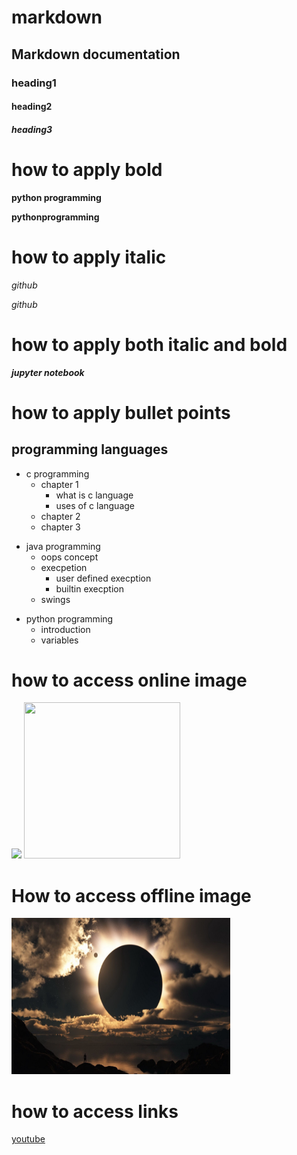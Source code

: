 # markdown

## Markdown documentation

### heading1


#### heading2


##### heading3
 
 # how to apply bold
 
 **python programming**
 
 __pythonprogramming__
 
 # how to apply italic
 
 *github*
 
 _github_
 
 # how to apply both italic and bold
 
 ***jupyter notebook***
 
 # how to apply bullet points
   
 ## programming languages
  + c programming
    - chapter 1
      - what is c language
      - uses of c language
    - chapter 2
    - chapter 3
  - java programming
    + oops concept
    + execpetion 
      - user defined execption
      - builtin execption
    + swings
  * python programming
      + introduction
      + variables
 
 
 # how to access online image
 <img src = "https://cdn.pixabay.com/photo/2014/02/27/16/10/tree-276014__340.jpg" >
 
 <img src = "https://cdn.pixabay.com/photo/2014/02/27/16/10/tree-276014__340.jpg"  width = 250px  height = 250px>
 
 
 # How to access offline image
 
 <img src = "https://raw.githubusercontent.com/Soundaryasamanthula24/markdown/main/1.jpg" width = 350px  height = 250px>
 
 # how to access links
 
 [youtube](https://www.youtube.com/)
